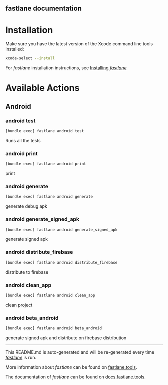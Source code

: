 fastlane documentation
----

# Installation

Make sure you have the latest version of the Xcode command line tools installed:

```sh
xcode-select --install
```

For _fastlane_ installation instructions, see [Installing _fastlane_](https://docs.fastlane.tools/#installing-fastlane)

# Available Actions

## Android

### android test

```sh
[bundle exec] fastlane android test
```

Runs all the tests

### android print

```sh
[bundle exec] fastlane android print
```

print

### android generate

```sh
[bundle exec] fastlane android generate
```

generate debug apk

### android generate_signed_apk

```sh
[bundle exec] fastlane android generate_signed_apk
```

generate signed apk

### android distribute_firebase

```sh
[bundle exec] fastlane android distribute_firebase
```

distribute to firebase

### android clean_app

```sh
[bundle exec] fastlane android clean_app
```

clean project

### android beta_android

```sh
[bundle exec] fastlane android beta_android
```

generate signed apk and distribute on firebase distribution 

----

This README.md is auto-generated and will be re-generated every time [_fastlane_](https://fastlane.tools) is run.

More information about _fastlane_ can be found on [fastlane.tools](https://fastlane.tools).

The documentation of _fastlane_ can be found on [docs.fastlane.tools](https://docs.fastlane.tools).
